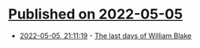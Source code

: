 # [Published on 2022-05-05](index.md)

* [2022-05-05, 21:11:19](https://news.ycombinator.com/item?id=31278460) - [The last days of William Blake](https://www.laphamsquarterly.org/roundtable/god-has-beautiful-mansion-me-elsewhere)
